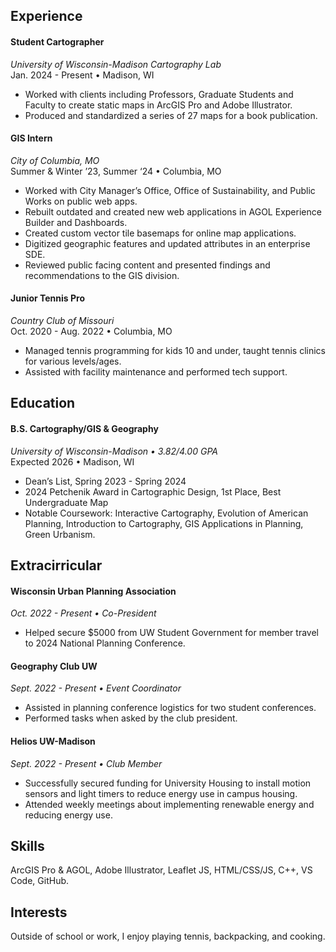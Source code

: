 ## Experience
#### Student Cartographer
*University of Wisconsin-Madison Cartography Lab*\
Jan. 2024 - Present • Madison, WI
- Worked with clients including Professors, Graduate Students and Faculty to create static maps in ArcGIS Pro and Adobe Illustrator.
- Produced and standardized a series of 27 maps for a book publication.

#### GIS Intern
*City of Columbia, MO*\
Summer & Winter ’23, Summer ‘24 • Columbia, MO
- Worked with City Manager’s Office, Office of Sustainability, and Public Works on public web apps.
- Rebuilt outdated and created new web applications in AGOL Experience Builder and Dashboards.
- Created custom vector tile basemaps for online map applications.
- Digitized geographic features and updated attributes in an enterprise SDE.
- Reviewed public facing content and presented findings and recommendations to the GIS division.

#### Junior Tennis Pro
*Country Club of Missouri*\
Oct. 2020 - Aug. 2022 • Columbia, MO
- Managed tennis programming for kids 10 and under, taught tennis clinics for various levels/ages.
- Assisted with facility maintenance and performed tech support.

## Education
#### B.S. Cartography/GIS & Geography
*University of Wisconsin-Madison • 3.82/4.00 GPA*\
Expected 2026 • Madison, WI
- Dean’s List, Spring 2023 - Spring 2024
- 2024 Petchenik Award in Cartographic Design, 1st Place, Best Undergraduate Map
- Notable Coursework: Interactive Cartography, Evolution of American Planning, Introduction to Cartography, GIS Applications in Planning, Green Urbanism.

## Extracirricular

#### Wisconsin Urban Planning Association
*Oct. 2022 - Present • Co-President*
- Helped secure $5000 from UW Student Government for member travel to 2024 National Planning Conference.

#### Geography Club UW
*Sept. 2022 - Present • Event Coordinator*
- Assisted in planning conference logistics for two student conferences.
- Performed tasks when asked by the club
president.

#### Helios UW-Madison
*Sept. 2022 - Present • Club Member*
- Successfully secured funding for University Housing to install motion sensors and light timers to reduce energy use in campus housing.
- Attended weekly meetings about implementing renewable energy and reducing energy use.

## Skills
ArcGIS Pro & AGOL, Adobe Illustrator, Leaflet JS,
HTML/CSS/JS, C++, VS Code, GitHub.

## Interests
Outside of school or work, I enjoy playing tennis,
backpacking, and cooking.
